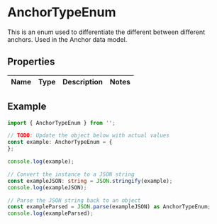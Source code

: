 
# AnchorTypeEnum

This is an enum used to differentiate the different between different anchors. Used in the Anchor data model.

## Properties

Name | Type | Description | Notes
------------ | ------------- | ------------- | -------------

## Example

```typescript
import { AnchorTypeEnum } from '';

// TODO: Update the object below with actual values
const example: AnchorTypeEnum = {
};

console.log(example);

// Convert the instance to a JSON string
const exampleJSON: string = JSON.stringify(example);
console.log(exampleJSON);

// Parse the JSON string back to an object
const exampleParsed = JSON.parse(exampleJSON) as AnchorTypeEnum;
console.log(exampleParsed);
```




